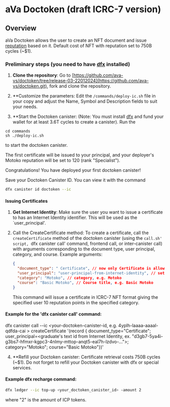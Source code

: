 # aVa Doctoken (draft ICRC-7 version)

## Overview

aVa Doctoken allows the user to create an NFT document and issue [reputation](https://github.com/ava-vs/reputation/wiki) based on it. Default cost of NFT with reputation set to 750B cycles (~$1).

### Preliminary steps (you need to have [dfx](https://internetcomputer.org/docs/current/developer-docs/setup/install/) installed)
1. **Clone the repository**: Go to [https://github.com/ava-vs/doctoken/tree/release-03-22012024](https://github.com/ava-vs/doctoken.git), fork and clone the repository.

2. **Customize the parameters: Edit the `/commands/deploy-ic.sh` file in your copy and adjust the Name, Symbol and Description fields to suit your needs.

3. **Start the Doctoken canister: (Note: You must install [dfx](https://internetcomputer.org/docs/current/developer-docs/setup/install/) and fund your wallet for at least 3.6T cycles to create a canister).  Run the
 ```
cd commands
sh ./deploy-ic.sh
```
 to start the doctoken canister.

 The first certificate will be issued to your principal, and your deployer's Motoko reputation will be set to 120 (rank "Specialist"). 
 
 Congratulations! You have deployed your first doctoken canister!

Save your Doctoken Canister ID. You can view it with the command 
```bash
dfx canister id doctoken --ic
```

#### Issuing Certificates
1. **Get Internet Identity**: Make sure the user you want to issue a certificate to has an Internet Identity identifier. This will be used as the `user_principal'.

2. Call the CreateCertificate method: To create a certificate, call the `createCertificate` method of the doctoken canister (using the `call.sh' script, `dfx canister call' command, frontend call, or inter-canister call) with arguments corresponding to the document type, user principal, category, and course. Example arguments:
    ```json
    {
      "document_type": " Certificate", // now only Certificate is allowed
      "user_principal": "user-principal-from-internet-identity", // set the Internet Identity text id of your graduate here
      "category": "Motoko", // category, e.g. Motoko
      "course": "Basic Motoko", // Course title, e.g. Basic Motoko
    }
    ```
    This command will issue a certificate in ICRC-7 NFT format giving the specified user 10 reputation points in the specified category.

#### Example for the 'dfx canister call' command:

dfx canister call --ic <your-doctoken-canister-id, e.g. 4yplh-laaaa-aaaal-qdfda-cai > createCertificate '(record {
document_type="Certificate"; 
user_principal=<graduate's text id from Internet Identity, ex. "d3gb7-5ya4i-g3bs7-hfmxr-kgpc3-4nlmy-mttop-anqt5-eal7h-lzdvo-...">;
 category="Motoko";
 course="Basic Motoko"})'

4. **Refill your Doctoken canister: Certificate retrieval costs 750B cycles (~$1). Do not forget to refill your Doctoken canister with dfx or special services.

#### Example dfx recharge command:
```bash
dfx ledger --ic top-up <your_doctoken_canister_id> -amount 2
```
where "2" is the amount of ICP tokens.
